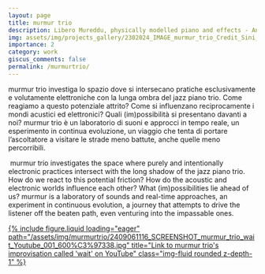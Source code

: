 ```yaml
---
layout: page
title: murmur trio
description: Libero Mureddu, physically modelled piano and effects - Andrea Grossi, double bass - Cristiano Calcagnile, drums and objects
img: assets/img/projects_gallery/2302024_IMAGE_murmur_trio_Credit_Sini_Makinen_001_700x700.jpeg
importance: 2
category: work
giscus_comments: false
permalink: /murmurtrio/
---
```

<head>
<meta property="og:title" content="murmur trio" />
<meta property="og:type" content="article" />
<meta property="og:description" content="Libero Mureddu, physically modelled piano - Andrea Grossi, double bass - Cristiano Calcagnile, drums" />
<meta property="og:url" content="https://liberomureddu.github.io/murmurtrio/" />
<meta property="og:image" content="https://github.com/liberomureddu/liberomureddu.github.io/blob/026aac23893fbfd751a4bf139df1d4fd73ac480b/assets/img/social_media_gallery/2302024_IMAGE_murmur_trio_Credit_Sini_Ma%CC%88kinen_001_1200_630.jpg" />
</head>

murmur trio investiga lo spazio dove si intersecano pratiche esclusivamente e volutamente elettroniche con la lunga ombra del jazz piano trio. Come reagiamo a questo potenziale attrito? Come si influenzano reciprocamente i mondi acustici ed elettronici? Quali (im)possibilità si presentano davanti a noi? 
murmur trio è un laboratorio di suoni e approcci in tempo reale, un esperimento in continua evoluzione, un viaggio che tenta di portare l’ascoltatore a visitare le strade meno battute, anche quelle meno percorribili.

​
murmur trio investigates the space where purely and intentionally electronic practices intersect with the long shadow of the jazz piano trio. How do we react to this potential friction? How do the acoustic and electronic worlds influence each other? What (im)possibilities lie ahead of us? 
murmur is a laboratory of sounds and real-time approaches, an experiment in continuous evolution, a journey that attempts to drive the listener off the beaten path, even venturing into the impassable ones.


<div class="row">
    <div class="col-sm mt-3 mt-md-0">
        <a href="https://youtu.be/mx4gk79WcxE?si=GhimhlZ4hQGHCb4b">
        {% include figure.liquid loading="eager" path="/assets/img/murmurtrio/2409061116_SCREENSHOT_murmur_trio_wait_Youtube_001_600%C3%97338.jpg" title="Link to murmur trio's improvisation called 'wait' on YouTube" class="img-fluid rounded z-depth-1" %}
            </a>
    </div>



